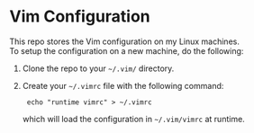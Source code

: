 # Vim Configuration

This repo stores the Vim configuration on my Linux machines.  
To setup the configuration on a new machine, do the following:

1. Clone the repo to your `~/.vim/` directory.
2. Create your `~/.vimrc` file with the following command:  

        echo "runtime vimrc" > ~/.vimrc  

   which will load the configuration in `~/.vim/vimrc` at runtime.
